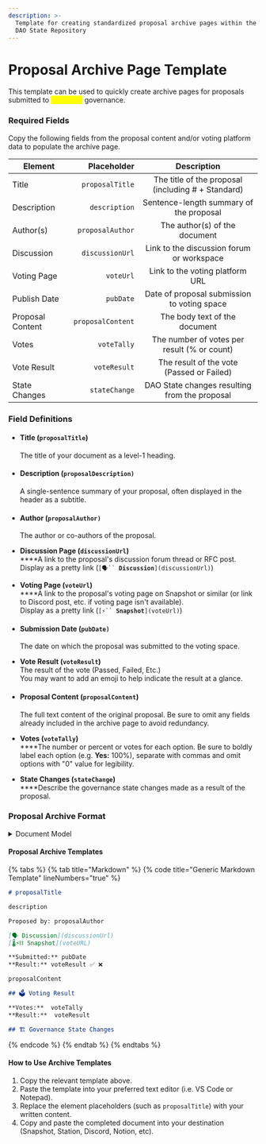 ```yaml
---
description: >-
  Template for creating standardized proposal archive pages within the <daoName>
  DAO State Repository
---
```


# Proposal Archive Page Template

This template can be used to quickly create archive pages for proposals submitted to <mark style="color:yellow;">daoName</mark> governance.

### Required Fields

Copy the following fields from the proposal content and/or voting platform data to populate the archive page.

| Element          |       Placeholder |                     Description                    |
| ---------------- | ----------------: | :------------------------------------------------: |
| Title            |   `proposalTitle` | The title of the proposal (including # + Standard) |
| Description      |     `description` |       Sentence-length summary of the proposal      |
| Author(s)        |  `proposalAuthor` |            The author(s) of the document           |
| Discussion       |   `discussionUrl` |      Link to the discussion forum or workspace     |
| Voting Page      |         `voteUrl` |           Link to the voting platform URL          |
| Publish Date     |         `pubDate` |     Date of proposal submission to voting space    |
| Proposal Content | `proposalContent` |            The body text of the document           |
| Votes            |       `voteTally` |     The number of votes per result (% or count)    |
| Vote Result      |      `voteResult` |      The result of the vote (Passed or Failed)     |
| State Changes    |     `stateChange` |    DAO State changes resulting from the proposal   |

### Field Definitions

*   #### Title (`proposalTitle`) <a href="#title" id="title"></a>

    The title of your document as a level-1 heading.
*   #### Description (`proposalDescription)`

    A single-sentence summary of your proposal, often displayed in the header as a subtitle.
*   #### Author (`proposalAuthor)`

    The author or co-authors of the proposal.
* **Discussion Page (`discussionUrl`)**\
  ****A link to the proposal's discussion forum thread or RFC post. \
  Display as a pretty link (`[🗣️`` `**`Discussion`**`](discussionUrl)`)
* **Voting Page (`voteUrl`)**\
  ****A link to the proposal's voting page on Snapshot or similar (or link to Discord post, etc. if voting page isn't available).\
  Display as a pretty link (`[⚡️`` `**`Snapshot`**`](voteUrl)`)
*   #### Submission Date (`pubDate)`

    The date on which the proposal was submitted to the voting space.
* **Vote Result (`voteResult`)**\
  The result of the vote (Passed, Failed, Etc.)\
  You may want to add an emoji to help indicate the result at a glance.
*   #### Proposal Content (`proposalContent`)

    The full text content of the original proposal. Be sure to omit any fields already included in the archive page to avoid redundancy.
* **Votes (`voteTally`)**\
  ****The number or percent or votes for each option. Be sure to boldly label each option (e.g. **Yes:** 100%), separate with commas and omit options with "0" value for legibility.
* **State Changes (`stateChange`)**\
  ****Describe the governance state changes made as a result of the proposal.

### Proposal Archive Format

<details>

<summary>Document Model</summary>

## `proposalTitle`

`description`

Proposed by: `proposalAuthor`

🗣️ Discussion\
🌡️⚡⛓️ Snapshot

**Submitted:** `pubDate`\
**Result:** `voteResult` ✅ ❌

`proposalContent`

### 🗳️ Voting Result

**Votes:** `voteTally`\
**Result:** `voteResult`

### 🏗️ Governance State Changes

`stateChange`

</details>

#### Proposal Archive Templates

{% tabs %}
{% tab title="Markdown" %}
{% code title="Generic Markdown Template" lineNumbers="true" %}
```markdown
# proposalTitle

description

Proposed by: proposalAuthor

[🗣️ Discussion](discussionUrl)  
[🌡️⚡⛓️ Snapshot](voteURL)

**Submitted:** pubDate  
**Result:** voteResult ✅ ❌

proposalContent

## 🗳️ Voting Result

**Votes:**  voteTally  
**Result:**  voteResult

## 🏗️ Governance State Changes

```
{% endcode %}
{% endtab %}
{% endtabs %}

#### How to Use Archive Templates

1. Copy the relevant template above.
2. Paste the template into your preferred text editor (i.e. VS Code or Notepad).
3. Replace the element placeholders (such as `proposalTitle`) with your written content.
4. Copy and paste the completed document into your destination (Snapshot, Station, Discord, Notion, etc).
